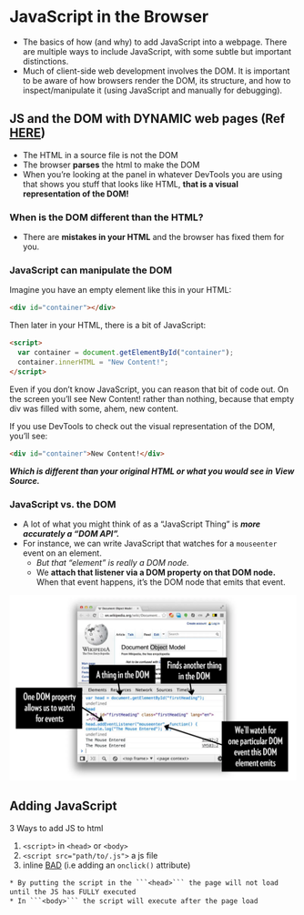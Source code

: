 # JavaScript in the Browser
* The basics of how (and why) to add JavaScript into a webpage. There are multiple ways to include JavaScript, with some subtle but important distinctions.
* Much of client-side web development involves the DOM. It is important to be aware of how browsers render the DOM, its structure, and how to inspect/manipulate it (using JavaScript and manually for debugging).

## JS and the DOM with DYNAMIC web pages (Ref [HERE](https://css-tricks.com/dom/))
* The HTML in a source file is not the DOM
* The browser **parses** the html to make the DOM
* When you’re looking at the panel in whatever DevTools you are using that shows you stuff that looks like HTML, **that is a visual representation of the DOM!**

### When is the DOM different than the HTML?
* There are **mistakes in your HTML** and the browser has fixed them for you.

### JavaScript can manipulate the DOM
Imagine you have an empty element like this in your HTML:
```html
<div id="container"></div>
```
Then later in your HTML, there is a bit of JavaScript:
```html
<script>
  var container = document.getElementById("container");
  container.innerHTML = "New Content!";
</script>
```
Even if you don’t know JavaScript, you can reason that bit of code out. On the screen you’ll see New Content! rather than nothing, because that empty div was filled with some, ahem, new content.

If you use DevTools to check out the visual representation of the DOM, you’ll see:
```html
<div id="container">New Content!</div>
```
***Which is different than your original HTML or what you would see in View Source.***

### JavaScript vs. the DOM
* A lot of what you might think of as a “JavaScript Thing” is ***more accurately a “DOM API”.***
* For instance, we can write JavaScript that watches for a ```mouseenter``` event on an element.
  * *But that “element” is really a DOM node.* 
  * We **attach that listener via a DOM property on that DOM node.** When that event happens, it’s the DOM node that emits that event.

![](2021-11-15-17-50-28.png)

## Adding JavaScript

3 Ways to add JS to html
  1. ```<script>``` in ```<head>``` or ```<body>``` 
  2. ```<script src="path/to/.js">``` a js file
  3. inline <u>BAD</u> (i.e adding an ```onclick()``` attribute)


    * By putting the script in the ```<head>``` the page will not load until the JS has FULLY executed 
    * In ```<body>``` the script will execute after the page load